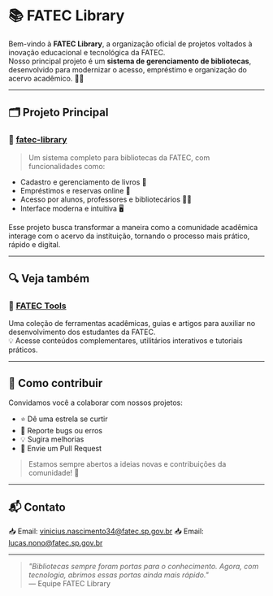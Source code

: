 # 📚 FATEC Library

Bem-vindo à **FATEC Library**, a organização oficial de projetos voltados à inovação educacional e tecnológica da FATEC.  
Nosso principal projeto é um **sistema de gerenciamento de bibliotecas**, desenvolvido para modernizar o acesso, empréstimo e organização do acervo acadêmico. 💼📖

---

## 🗂️ Projeto Principal

### 🔹 [fatec-library](https://github.com/fatec-libray/fatec-library)

> Um sistema completo para bibliotecas da FATEC, com funcionalidades como:
- Cadastro e gerenciamento de livros 📘
- Empréstimos e reservas online 🔄
- Acesso por alunos, professores e bibliotecários 👩‍🏫
- Interface moderna e intuitiva 🖥️

Esse projeto busca transformar a maneira como a comunidade acadêmica interage com o acervo da instituição, tornando o processo mais prático, rápido e digital.

---

## 🔍 Veja também

### 🔸 [FATEC Tools](https://fatec-tools.github.io)

Uma coleção de ferramentas acadêmicas, guias e artigos para auxiliar no desenvolvimento dos estudantes da FATEC.  
💡 Acesse conteúdos complementares, utilitários interativos e tutoriais práticos.

---

## 🤝 Como contribuir

Convidamos você a colaborar com nossos projetos:

- ⭐ Dê uma estrela se curtir
- 🐛 Reporte bugs ou erros
- 💡 Sugira melhorias
- 🔧 Envie um Pull Request

> Estamos sempre abertos a ideias novas e contribuições da comunidade! 🚀

---

## 📬 Contato

📥 Email: [vinicius.nascimento34@fatec.sp.gov.br](mailto:vinicius.nascimento34@fatec.sp.gov.br)
📥 Email: [lucas.nono@fatec.sp.gov.br](mailto:lucas.nono@fatec.sp.gov.br)

---

> _"Bibliotecas sempre foram portas para o conhecimento. Agora, com tecnologia, abrimos essas portas ainda mais rápido."_  
> — Equipe FATEC Library
